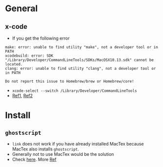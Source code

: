 # General
## x-code 
* If you get the following error

```
make: error: unable to find utility "make", not a developer tool or in PATH
xcodebuild: error: SDK "/Library/Developer/CommandLineTools/SDKs/MacOSX10.13.sdk" cannot be located.
clang: error: unable to find utility "clang", not a developer tool or in PATH

Do not report this issue to Homebrew/brew or Homebrew/core!
```

* `xcode-select --switch /Library/Developer/CommandLineTools`
* [Ref1](https://github.com/Homebrew/legacy-homebrew/issues/48736), [Ref2](https://stackoverflow.com/questions/30781214/troubles-when-i-use-homebrew)

# Install
## `ghostscript`
* `link` does not work if you have already installed MacTex because MacTex also installs `ghostscript`. 
* Generally not to use MacTex would be the solution
* Check [here](https://github.com/Homebrew/homebrew-core/issues/11368). More [Ref](https://tex.stackexchange.com/questions/539364/ghostscript-mactex-conflicts-with-homebrew)

